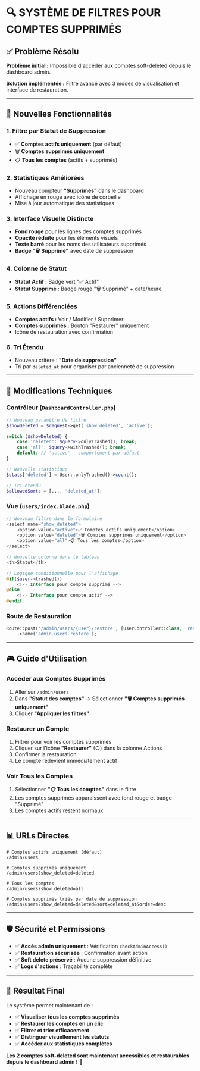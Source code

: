# 🔍 SYSTÈME DE FILTRES POUR COMPTES SUPPRIMÉS

## ✅ Problème Résolu

**Problème initial :** Impossible d'accéder aux comptes soft-deleted depuis le dashboard admin.

**Solution implémentée :** Filtre avancé avec 3 modes de visualisation et interface de restauration.

---

## 🎯 Nouvelles Fonctionnalités

### 1. **Filtre par Statut de Suppression**
- ✅ **Comptes actifs uniquement** (par défaut)
- 🗑️ **Comptes supprimés uniquement** 
- 📋 **Tous les comptes** (actifs + supprimés)

### 2. **Statistiques Améliorées**
- Nouveau compteur **"Supprimés"** dans le dashboard
- Affichage en rouge avec icône de corbeille
- Mise à jour automatique des statistiques

### 3. **Interface Visuelle Distincte**
- **Fond rouge** pour les lignes des comptes supprimés
- **Opacité réduite** pour les éléments visuels
- **Texte barré** pour les noms des utilisateurs supprimés
- **Badge "🗑️ Supprimé"** avec date de suppression

### 4. **Colonne de Statut**
- **Statut Actif :** Badge vert "✅ Actif"
- **Statut Supprimé :** Badge rouge "🗑️ Supprimé" + date/heure

### 5. **Actions Différenciées**
- **Comptes actifs :** Voir / Modifier / Supprimer
- **Comptes supprimés :** Bouton "Restaurer" uniquement
- Icône de restauration avec confirmation

### 6. **Tri Étendu**
- Nouveau critère : **"Date de suppression"**
- Tri par `deleted_at` pour organiser par ancienneté de suppression

---

## 🔧 Modifications Techniques

### Contrôleur (`DashboardController.php`)
```php
// Nouveau paramètre de filtre
$showDeleted = $request->get('show_deleted', 'active');

switch ($showDeleted) {
    case 'deleted': $query->onlyTrashed(); break;
    case 'all': $query->withTrashed(); break;
    default: // 'active' - comportement par défaut
}

// Nouvelle statistique
$stats['deleted'] = User::onlyTrashed()->count();

// Tri étendu
$allowedSorts = [..., 'deleted_at'];
```

### Vue (`users/index.blade.php`)
```php
// Nouveau filtre dans le formulaire
<select name="show_deleted">
    <option value="active">✅ Comptes actifs uniquement</option>
    <option value="deleted">🗑️ Comptes supprimés uniquement</option>
    <option value="all">📋 Tous les comptes</option>
</select>

// Nouvelle colonne dans le tableau
<th>Statut</th>

// Logique conditionnelle pour l'affichage
@if($user->trashed())
    <!-- Interface pour compte supprimé -->
@else
    <!-- Interface pour compte actif -->
@endif
```

### Route de Restauration
```php
Route::post('/admin/users/{user}/restore', [UserController::class, 'restore'])
    ->name('admin.users.restore');
```

---

## 🎮 Guide d'Utilisation

### Accéder aux Comptes Supprimés
1. Aller sur `/admin/users`
2. Dans **"Statut des comptes"** → Sélectionner **"🗑️ Comptes supprimés uniquement"**
3. Cliquer **"Appliquer les filtres"**

### Restaurer un Compte
1. Filtrer pour voir les comptes supprimés
2. Cliquer sur l'icône **"Restaurer"** (↻) dans la colonne Actions
3. Confirmer la restauration
4. Le compte redevient immédiatement actif

### Voir Tous les Comptes
1. Sélectionner **"📋 Tous les comptes"** dans le filtre
2. Les comptes supprimés apparaissent avec fond rouge et badge "Supprimé"
3. Les comptes actifs restent normaux

---

## 📊 URLs Directes

```
# Comptes actifs uniquement (défaut)
/admin/users

# Comptes supprimés uniquement  
/admin/users?show_deleted=deleted

# Tous les comptes
/admin/users?show_deleted=all

# Comptes supprimés triés par date de suppression
/admin/users?show_deleted=deleted&sort=deleted_at&order=desc
```

---

## 🛡️ Sécurité et Permissions

- ✅ **Accès admin uniquement** : Vérification `checkAdminAccess()`
- ✅ **Restauration sécurisée** : Confirmation avant action
- ✅ **Soft delete préservé** : Aucune suppression définitive
- ✅ **Logs d'actions** : Traçabilité complète

---

## 🎉 **Résultat Final**

Le système permet maintenant de :
- ✅ **Visualiser tous les comptes supprimés**
- ✅ **Restaurer les comptes en un clic**  
- ✅ **Filtrer et trier efficacement**
- ✅ **Distinguer visuellement les statuts**
- ✅ **Accéder aux statistiques complètes**

**Les 2 comptes soft-deleted sont maintenant accessibles et restaurables depuis le dashboard admin !** 🚀
